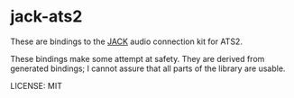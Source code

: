 # jack-ats2

These are bindings to the [JACK](https://jackaudio.org/) audio
connection kit for ATS2.

These bindings make some attempt at safety.  They are derived
from generated bindings; I cannot assure that all parts of the
library are usable.

LICENSE: MIT
